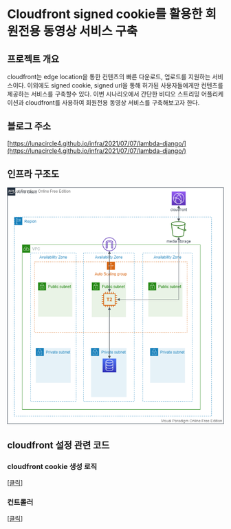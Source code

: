 # Cloudfront signed cookie를 활용한 회원전용 동영상 서비스 구축

## 프로젝트 개요
cloudfront는 edge location을 통한 컨텐츠의 빠른 다운로드, 업로드를 지원하는 서비스이다. 이외에도 signed cookie, signed url을 통해 허가된 사용자들에게만 컨텐츠를 제공하는 서비스를 구축할수 있다. 이번 시나리오에서 간단한 비디오 스트리밍 어플리케이션과 cloudfront를 사용하여 회원전용 동영상 서비스를 구축해보고자 한다.

## 블로그 주소
[https://lunacircle4.github.io/infra/2021/07/07/lambda-django/](https://lunacircle4.github.io/infra/2021/07/07/lambda-django/)<br/>

## 인프라 구조도
![Image Alt 텍스트](/scenario_6.png)

## cloudfront 설정 관련 코드
### cloudfront cookie 생성 로직
[<a href="/auth/services/cloudfront.py">클릭</a>]
### 컨트롤러
[<a href="/auth/views.py">클릭</a>]